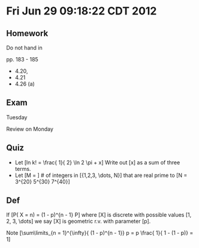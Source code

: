# Fri Jun 29 09:18:22 CDT 2012

## Homework
Do not hand in

pp. 183 - 185
* 4.20, 
* 4.21
* 4.26 (a)

## Exam
Tuesday 

Review on Monday

## Quiz
* Let \[ln k! = \frac{ 1}{ 2} \ln 2 \pi + x\]
Write out \[x\] as a sum of three terms.
* Let \[M = \] # of integers in \[{1,2,3, \dots, N}\] that
are real prime to \[N = 3^{20} 5^{30} 7^{40}\]


## Def
If \[P( X = n) = (1 - p)^{n - 1} P\] where \[X\] is
discrete with possible values \[1, 2, 3, \dots\] we
say \[X\] is geometric r.v. with parameter \[p\].

Note \[\sum\limits_{n = 1}^{\infty}{ (1 - p)^{n - 1}} p = p \frac{ 1}{ 1 - (1 - p)} = 1\]

